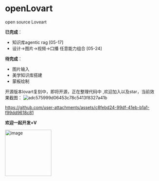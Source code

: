 # openLovart
open source Loveart

**已完成**：
- 知识库agentic rag [05-17]
- 设计->图片->视频->口播 任意能力组合 [05-24]
  
**待完成**：
- 图片输入
- 美学知识库搭建
- 蒙板绘制

开源版本lovart复刻中，即将开源，正在整理代码中 ,欢迎加入以及star，当前效果截图：
![adc575999d06453c78c5413f8327a41b](https://github.com/user-attachments/assets/2bd715e4-d31e-4672-a771-81f69bfd8464)


https://github.com/user-attachments/assets/c8febd24-99df-41eb-b1a1-f99dd9618c81





**欢迎一起开发+V**

<img width="152" alt="image" src="https://github.com/user-attachments/assets/a95f10c2-f3d5-45d8-9ea0-f864c62a4389" />
